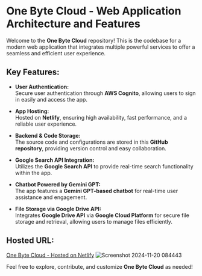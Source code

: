 # One Byte Cloud - Web Application Architecture and Features

Welcome to the **One Byte Cloud** repository! This is the codebase for a modern web application that integrates multiple powerful services to offer a seamless and efficient user experience.

## Key Features:
- **User Authentication:**  
  Secure user authentication through **AWS Cognito**, allowing users to sign in easily and access the app.

- **App Hosting:**  
  Hosted on **Netlify**, ensuring high availability, fast performance, and a reliable user experience.

- **Backend & Code Storage:**  
  The source code and configurations are stored in this **GitHub repository**, providing version control and easy collaboration.

- **Google Search API Integration:**  
  Utilizes the **Google Search API** to provide real-time search functionality within the app.

- **Chatbot Powered by Gemini GPT:**  
  The app features a **Gemini GPT-based chatbot** for real-time user assistance and engagement.

- **File Storage via Google Drive API:**  
  Integrates **Google Drive API** via **Google Cloud Platform** for secure file storage and retrieval, allowing users to manage files efficiently.



## Hosted URL:  
[One Byte Cloud - Hosted on Netlify](<https://onebyte-user.netlify.app>)
![Screenshot 2024-11-20 084443](https://github.com/user-attachments/assets/c4528fe1-8d27-4d86-a6f6-ee70cb9f8116)

Feel free to explore, contribute, and customize **One Byte Cloud** as needed!
